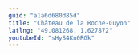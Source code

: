 ```yaml
---
guid: "a1a6d680d85d"
title: "Château de la Roche-Guyon"
latlng: "49.081268, 1.627872"
youtubeId: "sHyS4Kn0RGk" 
---
```

